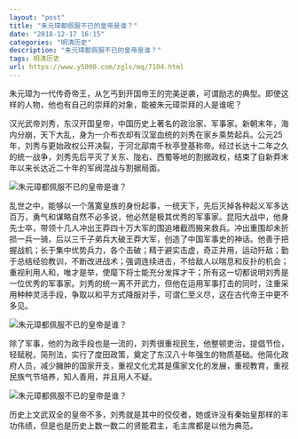 ```yaml
---
layout: "post"
title: "朱元璋都佩服不已的皇帝是谁？"
date: "2018-12-17 16:15"
categories: "明清历史"
description: "朱元璋都佩服不已的皇帝是谁？"
tags: 明清历史
url: https://www.y5000.com/zgls/mq/7104.html
---
```






朱元璋为一代传奇帝王，从乞丐到开国帝王的完美逆袭，可谓励志的典型。即使这样的人物，他也有自己的崇拜的对象，能被朱元璋崇拜的人是谁呢？

汉光武帝刘秀，东汉开国皇帝，中国历史上著名的政治家、军事家。新朝末年，海内分崩，天下大乱，身为一介布衣却有汉室血统的刘秀在家乡乘势起兵。公元25年，刘秀与更始政权公开决裂，于河北鄗南千秋亭登基称帝。经过长达十二年之久的统一战争，刘秀先后平灭了关东、陇右、西蜀等地的割据政权，结束了自新莽末年以来长达近二十年的军阀混战与割据局面。

![朱元璋都佩服不已的皇帝是谁？](/uploads/allimg/161213/6-1612131416422Y.JPG)

乱世之中，能够以一个落寞皇族的身份起事，一统天下，先后灭掉各种起义军多达百万，勇气和谋略自然不必多说，他必然是极其优秀的军事家。昆阳大战中，他身先士卒，带领十几人冲出王莽四十万大军的围追堵截而搬来救兵。冲出重围却未折损一兵一骑，后以三千子弟兵大破王莽大军，创造了中国军事史的神话。他善于把握战机；长于集中优势兵力，各个击破；精于避实击虚，奇正并用，运动歼敌；勤于总结经验教训，不断改进战术；强调连续进击，不给敌人以喘息和反扑的机会；重视利用人和，唯才是举，使麾下将士能充分发挥才干；所有这一切都说明刘秀是一位优秀的军事家。刘秀的统一离不开武力，但他在运用军事打击的同时，注重采用种种灵活手段，争取以和平方式降服对手，可谓仁至义尽，这在古代帝王中更不多见。

![朱元璋都佩服不已的皇帝是谁？](/uploads/allimg/161213/6-161213141629521.JPG)

除了军事，他的为政手段也是一流的，刘秀很重视民生，他整顿吏治，提倡节俭，轻赋税，简刑法，实行了度田政策，奠定了东汉八十年强生的物质基础。他简化政府人员，减少臃肿的国家开支，重视文化尤其是儒家文化的发展，重视教育，重视民族气节培养，知人善用，并且用人不疑。

![朱元璋都佩服不已的皇帝是谁？](/uploads/allimg/161213/6-161213141A9348.JPG)

历史上文武双全的皇帝不多，刘秀就是其中的佼佼者，她或许没有秦始皇那样的丰功伟绩，但是也是历史上数一数二的贤能君主，毛主席都是以他为典范。
